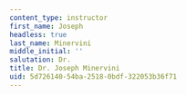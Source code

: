 ```yaml
---
content_type: instructor
first_name: Joseph
headless: true
last_name: Minervini
middle_initial: ''
salutation: Dr.
title: Dr. Joseph Minervini
uid: 5d726140-54ba-2518-0bdf-322053b36f71
---
```

